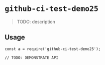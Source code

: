 
# `github-ci-test-demo25`

> TODO: description

## Usage

```
const a = require('github-ci-test-demo25');

// TODO: DEMONSTRATE API
```


